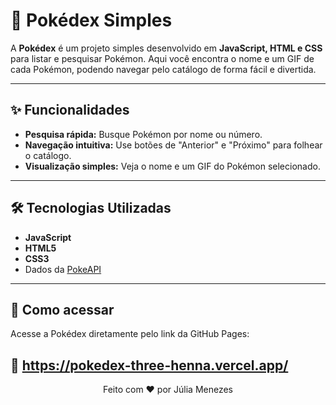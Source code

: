 
# 🧭 Pokédex Simples

A **Pokédex** é um projeto simples desenvolvido em **JavaScript, HTML e CSS** para listar e pesquisar Pokémon. Aqui você encontra o nome e um GIF de cada Pokémon, podendo navegar pelo catálogo de forma fácil e divertida.

---

## ✨ Funcionalidades

- **Pesquisa rápida:** Busque Pokémon por nome ou número.
- **Navegação intuitiva:** Use botões de "Anterior" e "Próximo" para folhear o catálogo.
- **Visualização simples:** Veja o nome e um GIF do Pokémon selecionado.

---

## 🛠️ Tecnologias Utilizadas

- **JavaScript**
- **HTML5**
- **CSS3**
- Dados da [PokeAPI](https://pokeapi.co/)

---

## 🚀 Como acessar

Acesse a Pokédex diretamente pelo link da GitHub Pages:

🔗 https://pokedex-three-henna.vercel.app/
---

<p align="center">
  Feito com ❤️ por Júlia Menezes
</p>
